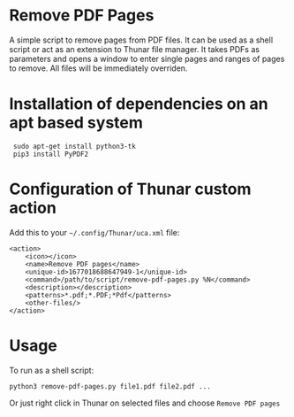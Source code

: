# Remove PDF Pages
A simple script to remove pages from PDF files. It can be used as a shell script or act as an extension 
to Thunar file manager. It takes PDFs as parameters and opens a window 
to enter single pages and ranges of pages to remove. All files will be immediately 
overriden.  

# Installation of dependencies on an apt based system
     sudo apt-get install python3-tk
     pip3 install PyPDF2


# Configuration of Thunar custom action
Add this to your `~/.config/Thunar/uca.xml` file:

    <action>
        <icon></icon>
        <name>Remove PDF pages</name>
        <unique-id>1677018688647949-1</unique-id>
        <command>/path/to/script/remove-pdf-pages.py %N</command>
        <description></description>
        <patterns>*.pdf;*.PDF;*Pdf</patterns>
        <other-files/>
    </action>

# Usage
To run as a shell script:

    python3 remove-pdf-pages.py file1.pdf file2.pdf ...

Or just right click in Thunar on selected files and choose `Remove PDF pages`
